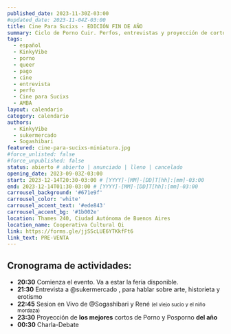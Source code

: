 ```yaml
---
published_date: 2023-11-30Z-03:00
#updated_date: 2023-11-04Z-03:00
title: Cine Para Sucixs - EDICIÓN FIN DE AÑO
summary: Ciclo de Porno Cuir. Perfos, entrevistas y proyección de cortos p0rno queer-lgtb. Venite a ver cine sucio y mojarte con nosotres.
tags:
  - español
  - KinkyVibe
  - porno
  - queer
  - pago
  - cine
  - entrevista
  - perfo
  - Cine para Sucixs
  - AMBA
layout: calendario
category: calendario
authors:
  - KinkyVibe
  - sukermercado
  - Sogashibari
featured: cine-para-sucixs-miniatura.jpg
#force_unlisted: false
#force_unpublished: false
status: abierto # abierto | anunciado | lleno | cancelado
opening_date: 2023-09-03Z-03:00
start: 2023-12-14T20:30-03:00 # [YYYY]-[MM]-[DD]T[hh]:[mm]-03:00
end: 2023-12-14T01:30-03:00 # [YYYY]-[MM]-[DD]T[hh]:[mm]-03:00
carrousel_background: '#671e9f'
carrousel_color: 'white'
carrousel_accent_text: '#ede843'
carrousel_accent_bg: '#1b002e'
location: Thames 240, Ciudad Autónoma de Buenos Aires
location_name: Cooperativa Cultural Qi
link: https://forms.gle/jjSScLUE6YTKkfFt6
link_text: PRE-VENTA
---
```


## Cronograma de actividades:

- **20:30** Comienza el evento. Va a estar la feria disponible.
- **21:30** Entrevista a @sukermercado , para hablar sobre arte, historieta y erotismo
- **22:45** Sesion en Vivo de @Sogashibari y René <small>(el viejo sucio y el niño mordaza)</small>
- **23:30** Proyección de **los mejores** cortos de Porno y Posporno **del año**
- **00:30** Charla-Debate

<style>
    a {
      color: #222;
      /* text-decoration: none; */
      text-decoration-color: var(--1);
    }
</style>
